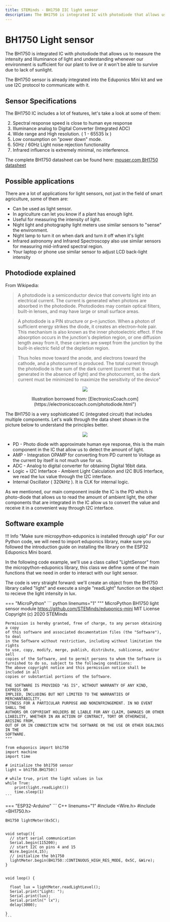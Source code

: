 ```yaml
---
title: STEMinds - BH1750 IIC light sensor
description: The BH1750 is integrated IC with photodiode that allows us to measure the intensity and Illuminance of light and understanding whenever our environment is sufficient for our plant to live or it won't be able to survive due to lack of sunlight.
---
```


# BH1750 Light sensor

The BH1750 is integrated IC with photodiode that allows us to measure the intensity and Illuminance of light and understanding whenever our environment is sufficient for our plant to live or it won't be able to survive due to lack of sunlight.

The BH1750 sensor is already integrated into the Eduponics Mini kit and we use I2C protocol to communicate with it.

## Sensor Specifications

The BH1750 IC includes a lot of features, let's take a look at some of them:

2. Spectral response speed is close to human eye response
3. Illuminance analog to Digital Converter (Integrated ADC)
4. Wide range and High resolution. ( 1 - 65535 lx )
5. Low consumption on "power down" mode.
6. 50Hz / 60Hz Light noise rejection functionality
7. Infrared influence is extremely minimal, no interference.

The complete BH1750 datasheet can be found here: [mouser.com BH1750 datasheet](https://www.mouser.com/datasheet/2/348/bh1750fvi-e-186247.pdf)

## Possible applications

There are a lot of applications for light sensors, not just in the field of smart agriculture, some of them are:

* Can be used as light sensor.
* In agriculture can let you know if a plant has enough light.
* Useful for measuring the intensity of light.
* Night light and photography light meters use similar sensors to "sense" the environment.
* Night lamp to turn it on when dark and turn it off when it's light
* Infrared astronomy and Infrared Spectroscopy also use similar sensors for measuring mid-infrared spectral region.
* Your laptop or phone use similar sensor to adjust LCD back-light intensity


## Photodiode explained

From Wikipedia:

>A photodiode is a semiconductor device that converts light into an electrical current. The current is generated when photons are absorbed in the photodiode. Photodiodes may contain optical filters, built-in lenses, and may have large or small surface areas.

> A photodiode is a PIN structure or p–n junction. When a photon of sufficient energy strikes the diode, it creates an electron–hole pair. This mechanism is also known as the inner photoelectric effect. If the absorption occurs in the junction's depletion region, or one diffusion length away from it, these carriers are swept from the junction by the built-in electric field of the depletion region.

>Thus holes move toward the anode, and electrons toward the cathode, and a photocurrent is produced. The total current through the photodiode is the sum of the dark current (current that is generated in the absence of light) and the photocurrent, so the dark current must be minimized to maximize the sensitivity of the device"

<p align="center">
  <img src="https://cdn.steminds.com/docs/kits/eduponics_mini/photodiode_explained.jpg">
</p>
<p align="center">
</p>
<center>
  Illustration borrowed from: [ElectronicsCoach.com](https://electronicscoach.com/photodiode.html")
</center>


The BH1750 is a very sophisticated IC (integrated circuit) that includes multiple components. Let's walk through the data sheet shown in the picture below to understand the principles better.

<p align="center">
  <img src="https://cdn.steminds.com/docs/kits/eduponics_mini/bh1750.png">
</p>

* PD - Photo diode with approximate human eye response, this is the main component in the IC that allow us to detect the amount of light.
* AMP - Integration OPAMP for converting from PD current to Voltage as the current by itself is not much use for us.
* ADC - Analog to digital converter for obtaining Digital 16bit data.
* Logic + I2C Interface - Ambient Light Calculation and I2C BUS Interface, we read the lux value through the I2C interface.
* Internal Oscillator ( 320kHz ). It is CLK for internal logic.

As we mentioned, our main component inside the IC is the PD which is photo-diode that allows us to read the amount of ambient light, the other components that are integrated in the IC allow us to convert the value and receive it in a convenient way through I2C interface.

## Software example

!!! Info "Make sure micropython-eduponics is installed through upip"
    For our Python code, we will need to import eduponics library, make sure you followed the introduction guide on installing the library on the ESP32 Eduponics Mini board.

In the following code example, we'll use a class called "LightSensor" from the micropython-eduponics library, this class we define some of the main functions that we need in order to interact with our light sensor.

The code is very straight forward: we'll create an object from the BH1750 library called "light" and execute a single "readLight" function on the object to recieve the light intensity in lux.

=== "MicroPython"
    ``` python linenums="1"
    """
    MicroPython BH1750 light sensor module
    https://github.com/STEMinds/eduponics-mini
    MIT License
    Copyright (c) 2020 STEMinds

    Permission is hereby granted, free of charge, to any person obtaining a copy
    of this software and associated documentation files (the "Software"), to deal
    in the Software without restriction, including without limitation the rights
    to use, copy, modify, merge, publish, distribute, sublicense, and/or sell
    copies of the Software, and to permit persons to whom the Software is
    furnished to do so, subject to the following conditions:
    The above copyright notice and this permission notice shall be included in all
    copies or substantial portions of the Software.

    THE SOFTWARE IS PROVIDED "AS IS", WITHOUT WARRANTY OF ANY KIND, EXPRESS OR
    IMPLIED, INCLUDING BUT NOT LIMITED TO THE WARRANTIES OF MERCHANTABILITY,
    FITNESS FOR A PARTICULAR PURPOSE AND NONINFRINGEMENT. IN NO EVENT SHALL THE
    AUTHORS OR COPYRIGHT HOLDERS BE LIABLE FOR ANY CLAIM, DAMAGES OR OTHER
    LIABILITY, WHETHER IN AN ACTION OF CONTRACT, TORT OR OTHERWISE, ARISING FROM,
    OUT OF OR IN CONNECTION WITH THE SOFTWARE OR THE USE OR OTHER DEALINGS IN THE
    SOFTWARE.
    """

    from eduponics import bh1750
    import machine
    import time

    # initialize the bh1750 sensor
    light = bh1750.BH1750()

    # while true, print the light values in lux
    while True:
        print(light.readLight())
        time.sleep(1)
    ```
=== "ESP32-Arduino"
    ``` C++ linenums="1"
    #include <Wire.h>
    #include <BH1750.h>

    BH1750 lightMeter(0x5C);


    void setup(){
      // start serial communication
      Serial.begin(115200);
      // start I2C on pins 4 and 15
      Wire.begin(4,15);
      // initialize the bh1750
      lightMeter.begin(BH1750::CONTINUOUS_HIGH_RES_MODE, 0x5C, &Wire);
    }


    void loop() {

      float lux = lightMeter.readLightLevel();
      Serial.print("Light: ");
      Serial.print(lux);
      Serial.println(" lx");
      delay(3000);

    }
    ```
